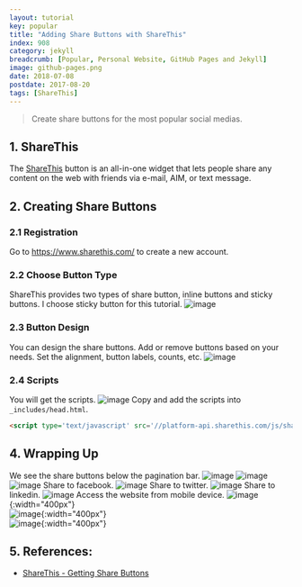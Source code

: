```yaml
---
layout: tutorial
key: popular
title: "Adding Share Buttons with ShareThis"
index: 908
category: jekyll
breadcrumb: [Popular, Personal Website, GitHub Pages and Jekyll]
image: github-pages.png
date: 2018-07-08
postdate: 2017-08-20
tags: [ShareThis]
---
```


> Create share buttons for the most popular social medias.

## 1. ShareThis
The [ShareThis](https://www.sharethis.com/) button is an all-in-one widget that lets people share any content on the web with friends via e-mail, AIM, or text message.

## 2. Creating Share Buttons
### 2.1 Registration
Go to https://www.sharethis.com/ to create a new account.
### 2.2 Choose Button Type
ShareThis provides two types of share button, inline buttons and sticky buttons. I choose sticky button for this tutorial.
![image](/public/images/githubpages/908/buttontype.png)
### 2.3 Button Design
You can design the share buttons. Add or remove buttons based on your needs. Set the alignment, button labels, counts, etc.
![image](/public/images/githubpages/908/buttondesign.png)
### 2.4 Scripts
You will get the scripts.
![image](/public/images/githubpages/908/scripts.png)
Copy and add the scripts into `_includes/head.html`.
```html
<script type='text/javascript' src='//platform-api.sharethis.com/js/sharethis.js#property=5b595ccbf5aa6d001130cf95&product=sticky-share-buttons' async='async'></script>
```

## 4. Wrapping Up
We see the share buttons below the pagination bar.
![image](/public/images/githubpages/908/desktop_home.png)
![image](/public/images/githubpages/908/desktop_tutorial.png)
![image](/public/images/githubpages/908/desktop_201.png)
Share to facebook.
![image](/public/images/githubpages/908/sharing_facebook.png)
Share to twitter.
![image](/public/images/githubpages/908/sharing_twitter.png)
Share to linkedin.
![image](/public/images/githubpages/908/sharing_linkedin.png)
Access the website from mobile device.
![image](/public/images/githubpages/908/mobile_home.png){:width="400px"}  
![image](/public/images/githubpages/908/mobile_tutorial.png){:width="400px"}  
![image](/public/images/githubpages/908/mobile_201.png){:width="400px"}  

## 5. References:
* [ShareThis - Getting Share Buttons](https://platform.sharethis.com/sticky-share-buttons)
